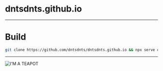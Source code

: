 # dntsdnts.github.io

----

# Build

```bash
git clone https://github.com/dntsdnts/dntsdnts.github.io && npx serve dntsdnts.github.io 
```

----

![I'M A TEAPOT](https://http.cat/418)
